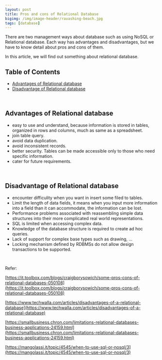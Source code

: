 ```yaml
---
layout: post
title: Pros and cons of Relational Database
bigimg: /img/image-header/ravashing-beach.jpg
tags: [database]
---
```


There are two management ways about database such as using NoSQL or Relational database. Each way has advantages and disadvantages, but we have to know detail about pros and cons of them. 

In this article, we will find out something about relational database. 


## Table of Contents
- [Advantages of Relational database](#advantages-of-relational-database)
- [Disadvantage of Relational database](#disadvantage-of-relational-database)

<br>

## Advantages of Relational database 
- easy to use and understand, because information is stored in tables, organized in rows and columns, much as same as a spreadsheet.
- join table query.
- avoid data duplication.
- avoid inconsistent records.
- better security. Tables can be made accessible only to those who need specific information.
- cater for future requirements.

<br>

## Disadvantage of Relational database
- encounter difficulity when you want in insert some filed to tables.
- Limit the length of data fields, it means when you input more information into a field than it can accommodate, the information can be lost.
- Performance problems associated with reassembling simple data structures into their more complicated real world representations.
- SQL is limited when accessing complex data.
- Knowledge of the database structure is required to create ad hoc queries.
- Lack of support for complex base types such as drawing, ...
- Locking mechanism defined by RDBMSs do not allow design transactions to be supported. 

<br>


Refer: 

[https://it.toolbox.com/blogs/craigborysowich/some-pros-cons-of-relational-databases-050108](https://it.toolbox.com/blogs/craigborysowich/some-pros-cons-of-relational-databases-050108)

[https://www.techwalla.com/articles/disadvantages-of-a-relational-database](https://www.techwalla.com/articles/disadvantages-of-a-relational-database)

[https://smallbusiness.chron.com/limitations-relational-databases-business-applications-24159.html](https://smallbusiness.chron.com/limitations-relational-databases-business-applications-24159.html)

[https://mangolassi.it/topic/4545/when-to-use-sql-or-nosql/3](https://mangolassi.it/topic/4545/when-to-use-sql-or-nosql/3)

